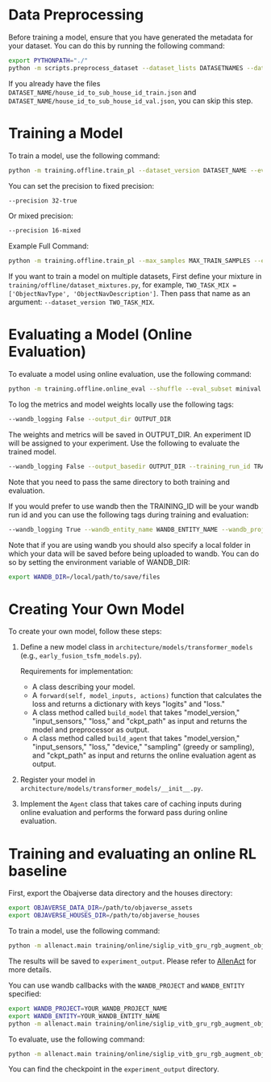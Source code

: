 # Data Preprocessing

Before training a model, ensure that you have generated the metadata for your dataset. You can do this by running the following command:

```bash
export PYTHONPATH="./"
python -m scripts.preprocess_dataset --dataset_lists DATASETNAMES --dataset_path /data/datasets
```

If you already have the files `DATASET_NAME/house_id_to_sub_house_id_train.json` and `DATASET_NAME/house_id_to_sub_house_id_val.json`, you can skip this step.

# Training a Model

To train a model, use the following command:

```bash
python -m training.offline.train_pl --dataset_version DATASET_NAME --eval_every 50 --precision PRECISION_TYPE --input_sensors LIST__OF_SENSORS --per_gpu_batch PER_GPU_BATCH_SIZE --sliding_window 50 --model MODEL_NAME --model_version base  --lr BASE_LEARNING_RATE
```

You can set the precision to fixed precision:

```bash
--precision 32-true
```

Or mixed precision:

```bash
--precision 16-mixed
```

Example Full Command:

```bash
python -m training.offline.train_pl --max_samples MAX_TRAIN_SAMPLES --eval_max_samples MAX_EVAL_SAMPLES --eval_every EVAL_EPOCH_FREQ --save_every SAVE_EPOCH_FREQ --model_version siglip_base_3 --sliding_window 4 --per_gpu_batch 3 --lr 0.0002 --data_dir DATASET_DIR --dataset_version CHORES --model EarlyFusionCnnTransformer --input_sensors raw_navigation_camera raw_manipulation_camera last_actions an_object_is_in_hand --precision 16-mixed --loss action --max_epochs MAX_EPOCH --resume_local --output_dir OUTPUT_DIR --num_nodes NUM_NODES
```

If you want to train a model on multiple datasets, First define your mixture in `training/offline/dataset_mixtures.py`, for example, `TWO_TASK_MIX = ['ObjectNavType', 'ObjectNavDescription']`. Then pass that name as an argument: `--dataset_version TWO_TASK_MIX`.

# Evaluating a Model (Online Evaluation)

To evaluate a model using online evaluation, use the following command:


```bash
python -m training.offline.online_eval --shuffle --eval_subset minival --output_basedir OUTPUT_DIR --test_augmentation --eval_set_size 200 --task_type TASK_TYPE  --max_eps_len 600 --input_sensors raw_navigation_camera raw_manipulation_camera last_actions an_object_is_in_hand --house_set objaverse --training_run_id TRAINING_ID --wandb_logging False --ckptStep STEP_NUMBER --num_workers NUM_WORKERS --gpu_devices LIST_OF_GPU_IDS
```

To log the metrics and model weights locally use the following tags:

```bash
--wandb_logging False --output_dir OUTPUT_DIR
```

The weights and metrics will be saved in OUTPUT_DIR. An experiment ID will be assigned to your experiment. Use the following to evaluate the trained model. 

```bash
--wandb_logging False --output_basedir OUTPUT_DIR --training_run_id TRAINING_ID --ckptStep STEP_NUMBER 
```

Note that you need to pass the same directory to both training and evaluation. 

If you would prefer to use wandb then the TRAINING_ID will be your wandb run id and you can use the following tags during training and evaluation:

```bash
--wandb_logging True --wandb_entity_name WANDB_ENTITY_NAME --wandb_project_name WANDB_PROJECT_NAME
```

Note that if you are using wandb you should also specify a local folder in which your data will be saved before being uploaded to wandb. You can do so by setting the environment variable of WANDB_DIR:

```bash
export WANDB_DIR=/local/path/to/save/files
```

# Creating Your Own Model

To create your own model, follow these steps:

1. Define a new model class in `architecture/models/transformer_models` (e.g., `early_fusion_tsfm_models.py`).

   Requirements for implementation:

   - A class describing your model.
   - A `forward(self, model_inputs, actions)` function that calculates the loss and returns a dictionary with keys "logits" and "loss."
   - A class method called `build_model` that takes "model_version," "input_sensors," "loss," and "ckpt_path" as input and returns the model and preprocessor as output.
   - A class method called `build_agent` that takes "model_version," "input_sensors," "loss," "device," "sampling" (greedy or sampling), and "ckpt_path" as input and returns the online evaluation agent as output.

2. Register your model in `architecture/models/transformer_models/__init__.py`.

3. Implement the `Agent` class that takes care of caching inputs during online evaluation and performs the forward pass during online evaluation.

# Training and evaluating an online RL baseline

First, export the Obajverse data directory and the houses directory:

```bash
export OBJAVERSE_DATA_DIR=/path/to/objaverse_assets
export OBJAVERSE_HOUSES_DIR=/path/to/objaverse_houses
```

To train a model, use the following command:

```bash
python -m allenact.main training/online/siglip_vitb_gru_rgb_augment_objectnav
```

The results will be saved to `experiment_output`. Please refer to [AllenAct](https://allenact.org/) for more details.

You can use wandb callbacks with the `WANDB_PROJECT` and `WANDB_ENTITY` specified:

```bash
export WANDB_PROJECT=YOUR_WANDB_PROJECT_NAME
export WANDB_ENTITY=YOUR_WANDB_ENTITY_NAME
python -m allenact.main training/online/siglip_vitb_gru_rgb_augment_objectnav --callbacks wandb_logging_callback
```

To evaluate, use the following command:

```bash
python -m allenact.main training/online/siglip_vitb_gru_rgb_augment_objectnav -c /path/to/checkpoint --eval
```

You can find the checkpoint in the `experiment_output` directory.

